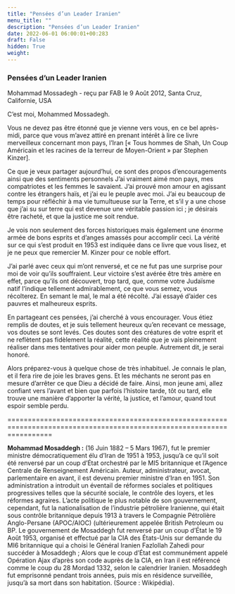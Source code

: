 ```yaml
---
title: "Pensées d’un Leader Iranien"
menu_title: ""
description: "Pensées d’un Leader Iranien"
date: 2022-06-01 06:00:01+00:283
draft: False
hidden: True
weight:
---
```

### Pensées d’un Leader Iranien

Mohammad Mossadegh - reçu par FAB le 9 Août 2012, Santa Cruz, Californie, USA

C’est moi, Mohammed Mossadegh.

Vous ne devez pas être étonné que je vienne vers vous, en ce bel après-midi, parce que vous m’avez attiré en prenant intérêt à lire ce livre merveilleux concernant mon pays, l’Iran [« Tous hommes de Shah, Un Coup Américain et les racines de la terreur de Moyen-Orient » par Stephen Kinzer].

Ce que je veux partager aujourd’hui, ce sont des propos d’encouragements ainsi que des sentiments personnels J’ai vraiment aimé mon pays, mes compatriotes et les femmes le savaient. J’ai prouvé mon amour en agissant contre les étrangers haïs, et j’ai eu le peuple avec moi. J’ai eu beaucoup de temps pour réfléchir à ma vie tumultueuse sur la Terre, et s’il y a une chose que j’ai su sur terre qui est devenue une véritable passion ici ; je désirais être racheté, et que la justice me soit rendue.

Je vois non seulement des forces historiques mais également une énorme armée de bons esprits et d’anges amassés pour accomplir ceci. La vérité sur ce qui s’est produit en 1953 est indiquée dans ce livre que vous lisez, et je ne peux que remercier M. Kinzer pour ce noble effort.

J’ai parlé avec ceux qui m’ont renversé, et ce ne fut pas une surprise pour moi de voir qu’ils souffraient. Leur victoire s’est avérée être très amère en effet, parce qu’ils ont découvert, trop tard, que, comme votre Judaïsme natif l’indique tellement admirablement, ce que vous semez, vous récolterez. En semant le mal, le mal a été récolté. J’ai essayé d’aider ces pauvres et malheureux esprits.

En partageant ces pensées, j’ai cherché à vous encourager. Vous étiez remplis de doutes, et je suis tellement heureux qu’en recevant ce message, vos doutes se sont levés. Ces doutes sont des créatures de votre esprit et ne reflètent pas fidèlement la réalité, cette réalité que je vais pleinement réaliser dans mes tentatives pour aider mon peuple. Autrement dit, je serai honoré.

Alors préparez-vous à quelque chose de très inhabituel. Je connais le plan, et il fera rire de joie les braves gens. Et les méchants ne seront pas en mesure d’arrêter ce que Dieu a décidé de faire. Ainsi, mon jeune ami, allez confiant vers l’avant et bien que parfois l’histoire tarde, tôt ou tard, elle trouve une manière d’apporter la vérité, la justice, et l’amour, quand tout espoir semble perdu.

=======================================================================================================================

**Mohammad Mosaddegh :** (16 Juin 1882 – 5 Mars 1967), fut le premier ministre démocratiquement élu d’Iran de 1951 à 1953, jusqu’à ce qu’il soit été renversé par un coup d’État orchestré par le MI5 britannique et l’Agence Centrale de Renseignement Américain. Auteur, administrateur, avocat, parlementaire en avant, il est devenu premier ministre d’Iran en 1951. Son administration a introduit un éventail de réformes sociales et politiques progressives telles que la sécurité sociale, le contrôle des loyers, et les réformes agraires. L’acte politique le plus notable de son gouvernement, cependant, fut la nationalisation de l’industrie pétrolière Iranienne, qui était sous contrôle britannique depuis 1913 à travers le Compagnie Pétrolière Anglo-Persane (APOC/AIOC) (ultérieurement appelée British Petroleum ou BP. Le gouvernement de Mosaddegh fut renversé par un coup d’État le 19 Août 1953, organisé et effectué par la CIA des États-Unis sur demande du MI6 britannique qui a choisi le Général Iranien Fazlollah Zahedi pour succéder à Mosaddegh ; Alors que le coup d’État est communément appelé Opération Ajax d’après son code auprès de la CIA, en Iran il est référencé comme le coup du 28 Mordad 1332, selon le calendrier Iranien. Mosaddegh fut emprisonné pendant trois années, puis mis en résidence surveillée, jusqu’à sa mort dans son habitation. (Source : Wikipédia).



